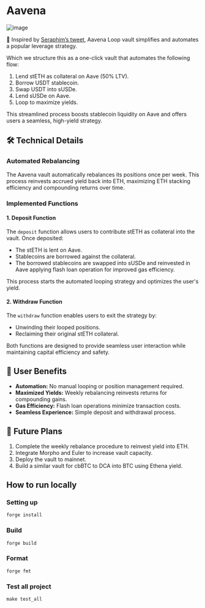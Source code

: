 # Aavena

![image](https://github.com/user-attachments/assets/bd0d0294-300b-45a3-8f79-3e03bc95afca)

🚀 Inspired by [Seraphim’s tweet](https://x.com/MacroMate8/status/1857308639486427210), Aavena Loop vault simplifies and automates a popular leverage strategy.

Which we structure this as a one-click vault that automates the following flow:

1. Lend stETH as collateral on Aave (50% LTV).
2. Borrow USDT stablecoin.
3. Swap USDT into sUSDe.
4. Lend sUSDe on Aave.
5. Loop to maximize yields.

This streamlined process boosts stablecoin liquidity on Aave and offers users a seamless, high-yield strategy.

## 🛠️ Technical Details

### Automated Rebalancing
The Aavena vault automatically rebalances its positions once per week. This process reinvests accrued yield back into ETH, maximizing ETH stacking efficiency and compounding returns over time.

### Implemented Functions

#### 1. Deposit Function
The `deposit` function allows users to contribute stETH as collateral into the vault. Once deposited:
- The stETH is lent on Aave.
- Stablecoins are borrowed against the collateral.
- The borrowed stablecoins are swapped into sUSDe and reinvested in Aave applying flash loan operation for improved gas efficiency.

This process starts the automated looping strategy and optimizes the user's yield.

#### 2. Withdraw Function
The `withdraw` function enables users to exit the strategy by:
- Unwinding their looped positions.
- Reclaiming their original stETH collateral.

Both functions are designed to provide seamless user interaction while maintaining capital efficiency and safety.

## 🌟 User Benefits

- **Automation:** No manual looping or position management required.  
- **Maximized Yields:** Weekly rebalancing reinvests returns for compounding gains.  
- **Gas Efficiency:** Flash loan operations minimize transaction costs.  
- **Seamless Experience:** Simple deposit and withdrawal process.  

## 🔮 Future Plans

1. Complete the weekly rebalance procedure to reinvest yield into ETH.  
2. Integrate Morpho and Euler to increase vault capacity.  
3. Deploy the vault to mainnet.  
4. Build a similar vault for cbBTC to DCA into BTC using Ethena yield.

## How to run locally

### Setting up

```
forge install
```

### Build

```shell
forge build
```

### Format

```shell
forge fmt
```

### Test all project

```
make test_all
```

